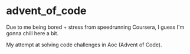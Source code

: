 # advent_of_code
Due to me being bored + stress from speedrunning Coursera, I guess I'm gonna chill here a bit.

My attempt at solving code challenges in Aoc (Advent of Code).
